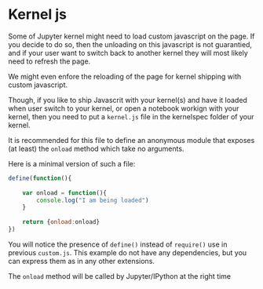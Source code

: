 # Kernel js 


Some of Jupyter kernel might need to load custom javascript on the page. If you decide to do so, 
then the unloading on this javascript is not guarantied, and if your user want to switch back to another kernel they will most likely need to refresh the page. 

We might even enfore the reloading of the page for kernel shipping with custom javascript. 



Though, if you like to ship Javascrit with your kernel(s) and have it loaded when user switch to your kernel, or open a notebook workign with your kernel, then you need to put a `kernel.js` file in the kernelspec folder of your kernel.

It is recommended for this file to define an anonymous module that exposes (at least) the `onload` method which take no arguments.

Here is a minimal version of such a file:


```javascript
define(function(){
    
    var onload = function(){
        console.log("I am being loaded")    
    }
    
    return {onload:onload}
})
```


You will notice the presence of `define()` instead of `require()` use in previous `custom.js`. This example do not have any dependencies, but you can express them as in any other extensions.

The `onload` method will be called by Jupyter/IPython at the right time

